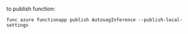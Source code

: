 to publish function:

```
func azure functionapp publish AutosegInference --publish-local-settings
```